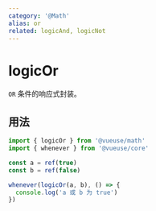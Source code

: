 ```yaml
---
category: '@Math'
alias: or
related: logicAnd, logicNot
---
```


# logicOr

`OR` 条件的响应式封装。

## 用法

```ts
import { logicOr } from '@vueuse/math'
import { whenever } from '@vueuse/core'

const a = ref(true)
const b = ref(false)

whenever(logicOr(a, b), () => {
  console.log('a 或 b 为 true')
})
```
